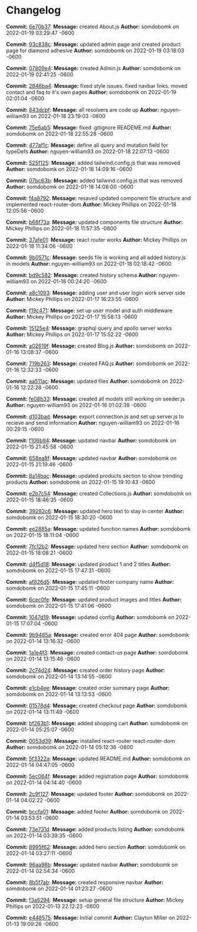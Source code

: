 # Changelog

__Commit:__ [6e70b37](6e70b37):
__Message:__ created About.js
__Author:__ somdobomk on 2022-01-19 03:29:47 -0600 
 
__Commit:__ [93c838c](93c838c):
__Message:__ updated admin page and created product page for diamond adhesive
__Author:__ somdobomk on 2022-01-19 03:18:03 -0600 
 
__Commit:__ [07809e4](07809e4):
__Message:__ created Admin.js
__Author:__ somdobomk on 2022-01-19 02:41:25 -0600 
 
__Commit:__ [2846ba4](2846ba4):
__Message:__ fixed style issues. fixed navbar links. moved contact and faq to it's own pages
__Author:__ somdobomk on 2022-01-19 02:01:04 -0600 
 
__Commit:__ [843dcbf](843dcbf):
__Message:__ all resolvers are code up
__Author:__ nguyen-william93 on 2022-01-18 23:19:03 -0600 
 
__Commit:__ [75e6ab5](75e6ab5):
__Message:__ fixed .gitignore READEME.md
__Author:__ somdobomk on 2022-01-18 22:55:28 -0600 
 
__Commit:__ [477af1c](477af1c):
__Message:__ define all query and mutation field for typeDefs
__Author:__ nguyen-william93 on 2022-01-18 22:07:13 -0600 
 
__Commit:__ [525f125](525f125):
__Message:__ added tailwind.config.js that was removed
__Author:__ somdobomk on 2022-01-18 14:09:16 -0600 
 
__Commit:__ [07bc63b](07bc63b):
__Message:__ added tailwind.config.js that was removed
__Author:__ somdobomk on 2022-01-18 14:08:00 -0600 
 
__Commit:__ [f4a8792](f4a8792):
__Message:__ resaved updated component file structure and implemented react-router-dom
__Author:__ Mickey Phillips on 2022-01-18 12:05:56 -0600 
 
__Commit:__ [b68f73a](b68f73a):
__Message:__ updated components file structure
__Author:__ Mickey Phillips on 2022-01-18 11:57:35 -0600 
 
__Commit:__ [37afe01](37afe01):
__Message:__ react router works
__Author:__ Mickey Phillips on 2022-01-18 11:34:06 -0600 
 
__Commit:__ [9b0571c](9b0571c):
__Message:__ seeds file is working and all added history.js in models
__Author:__ nguyen-william93 on 2022-01-18 02:18:42 -0600 
 
__Commit:__ [bd9c582](bd9c582):
__Message:__ created history schema
__Author:__ nguyen-william93 on 2022-01-18 00:24:20 -0600 
 
__Commit:__ [a8c1093](a8c1093):
__Message:__ adding user and user login work server side
__Author:__ Mickey Phillips on 2022-01-17 16:23:55 -0600 
 
__Commit:__ [f19c471](f19c471):
__Message:__ set up user model and auth middleware
__Author:__ Mickey Phillips on 2022-01-17 15:58:13 -0600 
 
__Commit:__ [15125e4](15125e4):
__Message:__ graphql query and apollo server works
__Author:__ Mickey Phillips on 2022-01-17 15:52:22 -0600 
 
__Commit:__ [a02619f](a02619f):
__Message:__ created Blog.js
__Author:__ somdobomk on 2022-01-16 13:08:37 -0600 
 
__Commit:__ [719b263](719b263):
__Message:__ created FAQ.js
__Author:__ somdobomk on 2022-01-16 12:32:33 -0600 
 
__Commit:__ [aa511ac](aa511ac):
__Message:__ updated files
__Author:__ somdobomk on 2022-01-16 12:22:28 -0600 
 
__Commit:__ [fe08b33](fe08b33):
__Message:__ created all models still working on seeder.js
__Author:__ nguyen-william93 on 2022-01-16 01:02:39 -0600 
 
__Commit:__ [d103bad](d103bad):
__Message:__ export connection.js and set up server.js to recieve and send information
__Author:__ nguyen-william93 on 2022-01-16 00:29:15 -0600 
 
__Commit:__ [f106b94](f106b94):
__Message:__ updated navbar
__Author:__ somdobomk on 2022-01-15 21:45:58 -0600 
 
__Commit:__ [658ea8f](658ea8f):
__Message:__ updated navbar
__Author:__ somdobomk on 2022-01-15 21:19:46 -0600 
 
__Commit:__ [8a14bac](8a14bac):
__Message:__ updated products section to show trending products
__Author:__ somdobomk on 2022-01-15 19:10:43 -0600 
 
__Commit:__ [e2b7c54](e2b7c54):
__Message:__ created Collections.js
__Author:__ somdobomk on 2022-01-15 18:46:35 -0600 
 
__Commit:__ [39282c6](39282c6):
__Message:__ updated hero text to stay in center
__Author:__ somdobomk on 2022-01-15 18:30:20 -0600 
 
__Commit:__ [ee2885a](ee2885a):
__Message:__ updated function names
__Author:__ somdobomk on 2022-01-15 18:11:04 -0600 
 
__Commit:__ [7fc12b2](7fc12b2):
__Message:__ updated hero section
__Author:__ somdobomk on 2022-01-15 18:08:21 -0600 
 
__Commit:__ [d4f5d18](d4f5d18):
__Message:__ updated product 1 and 2 titles
__Author:__ somdobomk on 2022-01-15 17:47:31 -0600 
 
__Commit:__ [af826d5](af826d5):
__Message:__ updated footer company name
__Author:__ somdobomk on 2022-01-15 17:45:11 -0600 
 
__Commit:__ [6cec0fe](6cec0fe):
__Message:__ updated product images and titles
__Author:__ somdobomk on 2022-01-15 17:41:06 -0600 
 
__Commit:__ [1047d19](1047d19):
__Message:__ updated config
__Author:__ somdobomk on 2022-01-15 17:07:04 -0600 
 
__Commit:__ [9b9485a](9b9485a):
__Message:__ created error 404 page
__Author:__ somdobomk on 2022-01-14 13:16:32 -0600 
 
__Commit:__ [1a1e4f3](1a1e4f3):
__Message:__ created contact-us page
__Author:__ somdobomk on 2022-01-14 13:15:46 -0600 
 
__Commit:__ [2c74d24](2c74d24):
__Message:__ created order history page
__Author:__ somdobomk on 2022-01-14 13:14:55 -0600 
 
__Commit:__ [e1cb4ee](e1cb4ee):
__Message:__ created order summary page
__Author:__ somdobomk on 2022-01-14 13:13:53 -0600 
 
__Commit:__ [01578d4](01578d4):
__Message:__ created checkout page
__Author:__ somdobomk on 2022-01-14 13:11:49 -0600 
 
__Commit:__ [bf263b1](bf263b1):
__Message:__ added shopping cart
__Author:__ somdobomk on 2022-01-14 05:25:07 -0600 
 
__Commit:__ [0053d39](0053d39):
__Message:__ installed react-router react-router-dom
__Author:__ somdobomk on 2022-01-14 05:12:36 -0600 
 
__Commit:__ [5f3322a](5f3322a):
__Message:__ updated README.md
__Author:__ somdobomk on 2022-01-14 04:47:05 -0600 
 
__Commit:__ [5ec084f](5ec084f):
__Message:__ added registration page
__Author:__ somdobomk on 2022-01-14 04:14:40 -0600 
 
__Commit:__ [2c9f127](2c9f127):
__Message:__ updated footer
__Author:__ somdobomk on 2022-01-14 04:02:22 -0600 
 
__Commit:__ [bccfa01](bccfa01):
__Message:__ added footer
__Author:__ somdobomk on 2022-01-14 03:53:51 -0600 
 
__Commit:__ [73e731d](73e731d):
__Message:__ added products listing
__Author:__ somdobomk on 2022-01-14 03:39:35 -0600 
 
__Commit:__ [8995f62](8995f62):
__Message:__ added hero section
__Author:__ somdobomk on 2022-01-14 03:27:11 -0600 
 
__Commit:__ [96aa98b](96aa98b):
__Message:__ updated navbar
__Author:__ somdobomk on 2022-01-14 02:54:34 -0600 
 
__Commit:__ [8b5f7ab](8b5f7ab):
__Message:__ created responsive navbar
__Author:__ somdobomk on 2022-01-14 01:23:27 -0600 
 
__Commit:__ [f3a6294](f3a6294):
__Message:__ setup general file structure
__Author:__ Mickey Phillips on 2022-01-13 22:12:23 -0600 
 
__Commit:__ [e448575](e448575):
__Message:__ Initial commit
__Author:__ Clayton Miller on 2022-01-13 19:09:26 -0600 
 
